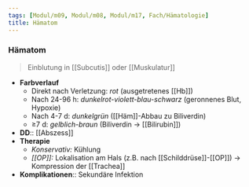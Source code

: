 ```yaml
---
tags: [Modul/m09, Modul/m08, Modul/m17, Fach/Hämatologie]
title: Hämatom
---
```

### Hämatom
> Einblutung in [[Subcutis]] oder [[Muskulatur]]

- **Farbverlauf**
	- Direkt nach Verletzung: *rot* (ausgetretenes [[Hb]])
	- Nach 24-96 h: *dunkelrot-violett-blau-schwarz*  (geronnenes Blut, Hypoxie)
	- Nach 4-7 d: *dunkelgrün* ([[Häm]]-Abbau zu Biliverdin)
	- ≥7 d: *gelblich-braun* (Biliverdin → [[Bilirubin]])
- **DD**:: [[Abszess]]
- **Therapie**
	- *Konservativ:* Kühlung
	- *[[OP]]:* Lokalisation am Hals (z.B. nach [[Schilddrüse]]-[[OP]]) → Kompression der [[Trachea]]
- **Komplikationen**:: Sekundäre Infektion